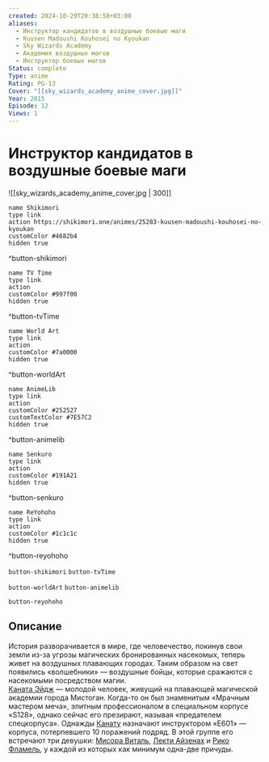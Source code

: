 ```yaml
---
created: 2024-10-29T20:38:58+03:00
aliases:
  - Инструктор кандидатов в воздушные боевые маги
  - Kuusen Madoushi Kouhosei no Kyoukan
  - Sky Wizards Academy
  - Академия воздушных магов
  - Инструктор боевых магов
Status: complete
Type: anime
Rating: PG-13
Cover: "[[sky_wizards_academy_anime_cover.jpg]]"
Year: 2015
Episode: 12
Views: 1
---
```


# Инструктор кандидатов в воздушные боевые маги

![[sky_wizards_academy_anime_cover.jpg | 300]]

```button
name Shikimori
type link
action https://shikimori.one/animes/25283-kuusen-madoushi-kouhosei-no-kyoukan
customColor #4682b4
hidden true
```
^button-shikimori

```button
name TV Time
type link
action 
customColor #997f00
hidden true
```
^button-tvTime

```button
name World Art
type link
action 
customColor #7a0000
hidden true
```
^button-worldArt

```button
name AnimeLib
type link
action 
customColor #252527
customTextColor #7E57C2
hidden true
```
^button-animelib

```button
name Senkuro
type link
action 
customColor #191A21
hidden true
```
^button-senkuro

```button
name ReYohoho
type link
action 
customColor #1c1c1c
hidden true
```
^button-reyohoho



`button-shikimori` `button-tvTime`

`button-worldArt` `button-animelib`

`button-reyohoho`

## Описание

История разворачивается в мире, где человечество, покинув свои земли из-за угрозы магических бронированных насекомых, теперь живет на воздушных плавающих городах. Таким образом на свет появились «волшебники» — воздушные бойцы, которые сражаются с насекомыми посредством магии.  
[Каната Эйдж](https://shikimori.one/characters/110421-kanata-age) — молодой человек, живущий на плавающей магической академии города Мистоган. Когда-то он был знаменитым «Мрачным мастером меча», элитным профессионалом в специальном корпусе «S128», однако сейчас его презирают, называя «предателем спецкорпуса». Однажды [Канату](https://shikimori.one/characters/110421-kanata-age) назначают инструктором «E601» — корпуса, потерпевшего 10 поражений подряд. В этой группе его встречают три девушки: [Мисора Виталь](https://shikimori.one/characters/110419-misora-whitale), [Лекти Айзенах](https://shikimori.one/characters/110425-lecty-eisenach) и [Рико Фламель](https://shikimori.one/characters/110423-rico-flamel), у каждой из которых как минимум одна-две причуды.
